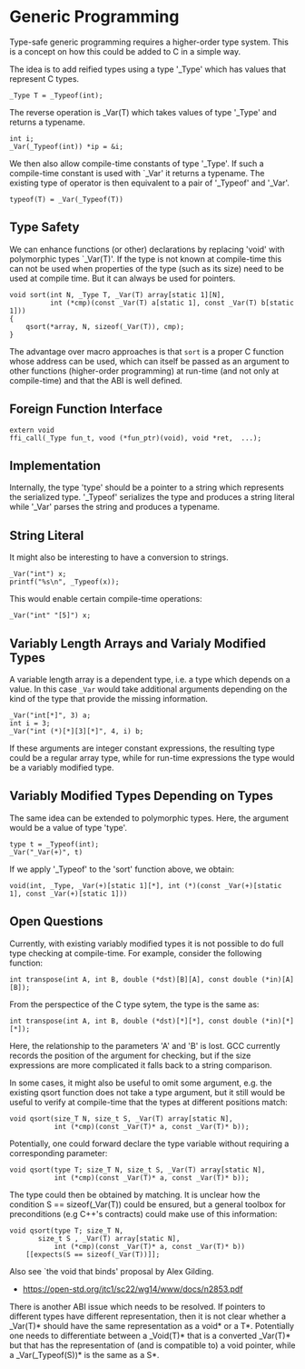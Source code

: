 
Generic Programming
===================

Type-safe generic programming requires a higher-order type system.
This is a concept on how this could be added to C in a simple way.



The idea is to add reified types using a type '_Type' which has
values that represent C types.

```
_Type T = _Typeof(int);
```


The reverse operation is _Var(T) which takes values of type '_Type'
and returns a typename.

```
int i;
_Var(_Typeof(int)) *ip = &i;
```


We then also allow compile-time constants of type '_Type'. If such
a compile-time constant is used with `_Var' it returns a typename.
The existing type of operator is then equivalent to a pair of
'_Typeof' and '_Var'.


```
typeof(T) = _Var(_Typeof(T))
```


Type Safety
-----------

We can enhance functions (or other) declarations by replacing 'void'
with polymorphic types `_Var(T)'.  If the type is not known at
compile-time this can not be used when properties of the type (such as
its size) need to be used at compile time.  But it can always be used
for pointers.

```
void sort(int N, _Type T, _Var(T) array[static 1][N], 
          int (*cmp)(const _Var(T) a[static 1], const _Var(T) b[static 1]))
{
	qsort(*array, N, sizeof(_Var(T)), cmp);
}
```


The advantage over macro approaches is that `sort` is a proper C function
whose address can be used, which can itself be passed as an argument
to other functions (higher-order programming) at run-time (and not only
at compile-time) and that the ABI is well defined.




Foreign Function Interface
--------------------------

```
extern void
ffi_call(_Type fun_t, vood (*fun_ptr)(void), void *ret,  ...);
```


Implementation
--------------

Internally, the type 'type' should be a pointer to a string which represents
the serialized type.  '_Typeof' serializes the type and produces a string
literal while '_Var' parses the string and produces a typename.



String Literal
--------------

It might also be interesting to have a conversion to strings.

```
_Var("int") x;
printf("%s\n", _Typeof(x));
```

This would enable certain compile-time operations:

```
_Var("int" "[5]") x;
```


Variably Length Arrays and Varialy Modified Types
-------------------------------------------------

A variable length array is a dependent type, i.e. a type which
depends on a value. In this case `_Var` would take additional
arguments depending on the kind of the type that provide the
missing information.


```
_Var("int[*]", 3) a;
int i = 3;
_Var("int (*)[*][3][*]", 4, i) b;
```

If these arguments are integer constant expressions, the resulting
type could be a regular array type, while for run-time expressions
the type would be a variably modified type.


Variably Modified Types Depending on Types
------------------------------------------

The same idea can be extended to polymorphic types. Here, the
argument would be a value of type 'type'.


```
type t = _Typeof(int);
_Var("_Var(+)", t)
```

If we apply '_Typeof' to the 'sort' function above, we obtain:

```
void(int, _Type, _Var(+)[static 1][*], int (*)(const _Var(+)[static 1], const _Var(+)[static 1]))
```



Open Questions
--------------

Currently, with existing variably modified types it is not possible
to do full type checking at compile-time. For example, consider the
following function:

```
int transpose(int A, int B, double (*dst)[B][A], const double (*in)[A][B]);
```


From the perspectice of the C type sytem, the type is the same as:
```
int transpose(int A, int B, double (*dst)[*][*], const double (*in)[*][*]);
```

Here, the relationship to the parameters 'A' and 'B' is lost.  GCC
currently records the position of the argument for checking,
but if the size expressions are more complicated it falls back
to a string comparison.


In some cases, it might also be useful to omit some argument, e.g.
the existing qsort function does not take a type argument, but
it still would be useful to verify at compile-time that the types
at different positions match:


```
void qsort(size_T N, size_t S, _Var(T) array[static N], 
           int (*cmp)(const _Var(T)* a, const _Var(T)* b));
```


Potentially, one could forward declare the type variable without
requiring a corresponding parameter:

```
void qsort(type T; size_T N, size_t S, _Var(T) array[static N], 
           int (*cmp)(const _Var(T)* a, const _Var(T)* b));
```

The type could then be obtained by matching.  It is unclear
how the condition S == sizeof(_Var(T)) could be ensured, but
a general toolbox for preconditions (e.g C++'s contracts)
could make use of this information:

```
void qsort(type T; size_T N,
	   size_t S , _Var(T) array[static N],
           int (*cmp)(const _Var(T)* a, const _Var(T)* b))
	[[expects(S == sizeof(_Var(T))]];
```


Also see `the void that binds' proposal by Alex Gilding.
* https://open-std.org/jtc1/sc22/wg14/www/docs/n2853.pdf


There is another ABI issue which needs to be resolved. If
pointers to different types have different representation,
then it is not clear whether a _Var(T)* should have the
same representation as a void* or a T*.  Potentially one
needs to differentiate between a _Void(T)* that is a
converted _Var(T)* but that has the representation of
(and is compatible to) a void pointer, while a
_Var(_Typeof(S))* is the same as a S*.


